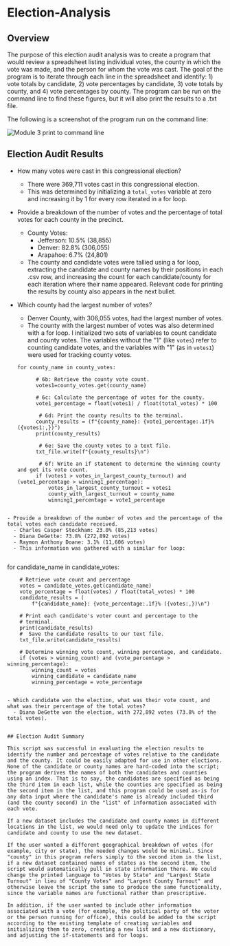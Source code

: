 # Election-Analysis

## Overview

The purpose of this election audit analysis was to create a program that would review a spreadsheet listing individual votes, the county in which the vote was made, and the person for whom the vote was cast. The goal of the program is to iterate through each line in the spreadsheet and identify: 1) vote totals by candidate, 2) vote percentages by candidate, 3) vote totals by county, and 4) vote percentages by county. The program can be run on the command line to find these figures, but it will also print the results to a .txt file. 

The following is a screenshot of the program run on the command line: 

![Module 3 print to command line](https://user-images.githubusercontent.com/100863488/158888331-66dad3fc-5c84-432d-ad0b-fe6f84098ca8.png)


## Election Audit Results


- How many votes were cast in this congressional election?
  - There were 369,711 votes cast in this congressional election.
  - This was determined by initializing a `total_votes` variable at zero and increasing it by 1 for every row iterated in a for loop.

- Provide a breakdown of the number of votes and the percentage of total votes for each county in the precinct.
  - County Votes:
    - Jefferson: 10.5% (38,855)
    - Denver: 82.8% (306,055)
    - Arapahoe: 6.7% (24,801)
  - The county and candidate votes were tallied using a for loop, extracting the candidate and county names by their positions in each .csv row, and increasing the count for each candidate/county for each iteration where their name appeared. Relevant code for printing the results by county also appears in the next bullet.


- Which county had the largest number of votes?
  - Denver County, with 306,055 votes, had the largest number of votes.
  - The county with the largest number of votes was also determined with a for loop. I initialized two sets of variables to count candidate and county votes. The variables without the "1" (like `votes`) refer to counting candidate votes, and the variables with "1" (as in `votes1`) were used for tracking county votes.
  ```
  for county_name in county_votes:

        # 6b: Retrieve the county vote count.
        votes1=county_votes.get(county_name)

        # 6c: Calculate the percentage of votes for the county.
        vote1_percentage = float(votes1) / float(total_votes) * 100

         # 6d: Print the county results to the terminal.
        county_results = (f"{county_name}: {vote1_percentage:.1f}% ({votes1:,})")
        print(county_results)

         # 6e: Save the county votes to a text file.
        txt_file.write(f"{county_results}\n")

         # 6f: Write an if statement to determine the winning county and get its vote count.
        if (votes1 > votes_in_largest_county_turnout) and (vote1_percentage > winning1_percentage):
            votes_in_largest_county_turnout = votes1
            county_with_largest_turnout = county_name
            winning1_percentage = vote1_percentage
```

- Provide a breakdown of the number of votes and the percentage of the total votes each candidate received.
  - Charles Casper Stockham: 23.0% (85,213 votes)
  - Diana DeGette: 73.8% (272,892 votes)
  - Raymon Anthony Doane: 3.1% (11,606 votes)
  - This information was gathered with a similar for loop:
  
```
 for candidate_name in candidate_votes:

        # Retrieve vote count and percentage
        votes = candidate_votes.get(candidate_name)
        vote_percentage = float(votes) / float(total_votes) * 100
        candidate_results = (
            f"{candidate_name}: {vote_percentage:.1f}% ({votes:,})\n")

        # Print each candidate's voter count and percentage to the
        # terminal.
        print(candidate_results)
        #  Save the candidate results to our text file.
        txt_file.write(candidate_results)

        # Determine winning vote count, winning percentage, and candidate.
        if (votes > winning_count) and (vote_percentage > winning_percentage):
            winning_count = votes
            winning_candidate = candidate_name
            winning_percentage = vote_percentage
```

- Which candidate won the election, what was their vote count, and what was their percentage of the total votes?
  - Diana DeGette won the election, with 272,892 votes (73.8% of the total votes).


## Election Audit Summary

This script was successful in evaluating the election results to identify the number and percentage of votes relative to the candidate and the county. It could be easily adapted for use in other elections. None of the candidate or county names are hard-coded into the script; the program derives the names of both the candidates and counties using an index. That is to say, the candidates are specified as being the third item in each list, while the counties are specified as being the second item in the list, and this program could be used as-is for any data input where the candidate's name is already included third (and the county second) in the "list" of information associated with each vote.

If a new dataset includes the candidate and county names in different locations in the list, we would need only to update the indices for candidate and county to use the new dataset. 

If the user wanted a different geographical breakdown of votes (for example, city or state), the needed changes would be minimal. Since "county" in this program refers simply to the second item in the list, if a new dataset contained names of states as the second item, the script would automatically pull in state information there. We could change the printed language to "Votes by State" and "Largest State Turnout" in lieu of "County Votes" and "Largest County Turnout" and otherwise leave the script the same to produce the same functionality, since the variable names are functional rather than prescriptive. 

In addition, if the user wanted to include other information associated with a vote (for example, the political party of the voter or the person running for office), this could be added to the script according to the existing template of creating variables and initializing them to zero, creating a new list and a new dictionary, and adjusting the if-statements and for loops.


